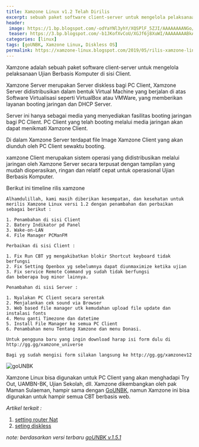 ```yaml
---
title: Xamzone Linux v1.2 Telah Dirilis
excerpt: sebuah paket software client-server untuk mengelola pelaksanaan Ujian Berbasis Komputer di sisi client.
header:
 image: https://1.bp.blogspot.com/-odYaYNl3yhY/XQSPlF_5ZJI/AAAAAAAANGo/hmpTln6YIF4SFfJrNdC6UmAX10pFQyavwCLcBGAs/s1600/xamzone-wallpaper-v1.2.jpg
 teaser: https://3.bp.blogspot.com/-b1JKofXvCoU/XGJf6j8XuWI/AAAAAAAABkA/obhjWbPGz18hLgivw_vZnxjXtxQa9wLzwCLcBGAs/w180-h100-c/logok.png
categories: [linux]
tags: [goUNBK, Xamzone Linux, Diskless OS]
permalink: https://xamzone-linux.blogspot.com/2019/05/rilis-xamzone-linux-versi-12.html
---
```

Xamzone adalah sebuah paket software client-server untuk mengelola pelaksanaan Ujian Berbasis Komputer di sisi Client.

Xamzone Server merupakan Server diskless bagi PC Client, Xamzone Server didistribusikan dalam bentuk Virtual Machine yang berjalan di atas Software Virtualisasi seperti VirtualBox atau VMWare, yang memberikan layanan booting jaringan dan DHCP Server.

Server ini hanya sebagai media yang menyediakan fasilitas booting jaringan bagi PC Client. PC Client yang telah booting melalui media jaringan akan dapat menikmati Xamzone Client.

Di dalam Xamzone Server terdapat file Image Xamzone Client yang akan diunduh oleh PC Client sewaktu booting.

xamzone Client merupakan sistem operasi yang didistribusikan melalui jaringan oleh Xamzone Server secara terpusat dengan tampilan yang mudah dioperasikan, ringan dan relatif cepat untuk operasional Ujian Berbasis Komputer.

Berikut ini timeline rilis xamzone
```
Alhamdulillah, kami masih diberikan kesempatan, dan kesehatan untuk merilis Xamzone Linux versi 1.2 dengan penambahan dan perbaikan sebagai berikut :

1. Penambahan di sisi Client
2. Batery Indikator pd Panel
3. Wake-on-LAN
4. File Manager PCManFM

Perbaikan di sisi Client :

1. Fix Run CBT yg mengakibatkan blokir Shortcut keyboard tidak berfungsi
2. Fix Setting Openbox yg sebelumnya dapat diunmaximize ketika ujian
3. Fix service Remote Command yg sudah tidak berfungsi
dan beberapa bug minor lainnya.

Penambahan di sisi Server :

1. Nyalakan PC Client secara serentak
2. Menjalankan cek sound via Browser
3. Web based file manager utk kemudahan upload file update dan instalasi fonts
4. Menu ganti Timezone dan datetime
5. Install File Manager ke semua PC Client
6. Penambahan menu Tentang Xamzone dan menu Donasi.

Untuk pengguna baru yang ingin download harap isi form dulu di http://gg.gg/xamzone_universe

Bagi yg sudah mengisi form silakan langsung ke http://gg.gg/xamzonev12

```

![goUNBK](https://lh5.googleusercontent.com/proxy/iIlOzvCa_ngdrd8dmuJCcmCuxUGbJab2Hbrj6Ej4vCw9HJl6SahjYh7anZXucie7AOvvVZwL3-MUz5XRe3eFUxO7uiZiVCzlgTdydA=w512-h288-nc)

Xamzone Linux bisa digunakan untuk PC Client yang akan menghadapi Try Out, UAMBN-BK, Ujian Sekolah, dll.  Xamzone dikembangkan oleh pak Maman Sulaeman, hampir sama dengan [GoUNBK](https://www.facebook.com/gounbk/), namun Xamzone ini bisa digunakan untuk hampir semua CBT berbasis web. 

_Artikel terkait :_
1. [setting router Nat](https://xamzone-linux.blogspot.com/2019/06/setting-xamzone-sebagai-router-nat.html)
2. [seting diskless](https://xamzone-linux.blogspot.com/2019/06/setting-diskless-pembelajaran-TIK-Xamzone-linux.html)

_note: berdasarkan versi terbaru [goUNBK v.1.5.1](https://www.facebook.com/story.php?story_fbid=3215913105101085&id=2957910584234673)_
